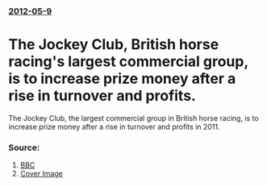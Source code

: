 ### [2012-05-9](/news/2012/05/9/index.md)

# The Jockey Club, British horse racing's largest commercial group, is to increase prize money after a rise in turnover and profits. 

The Jockey Club, the largest commercial group in British horse racing, is to increase prize money after a rise in turnover and profits in 2011.


### Source:

1. [BBC](http://www.bbc.co.uk/news/business-18002254)
1. [Cover Image](http://ichef.bbci.co.uk/news/1024/media/images/59965000/jpg/_59965139_grand_national_afp.jpg)
